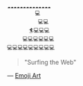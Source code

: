 ```
⁣☁☁☁☁☁☁☁☁☁☁☁☁☁☁
         💻
          💻💻⁣
       🏄💻💻💻
     💻💻💻💻💻💻
💻💻💻💻💻💻💻💻💻
```
> "Surfing the Web"

— [Emoji Art](https://emojiart.org/surfing-the-web)


